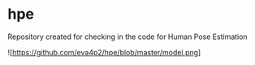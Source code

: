 # hpe
Repository created for checking in the code for Human Pose Estimation

![https://github.com/eva4p2/hpe/blob/master/model.png] 
